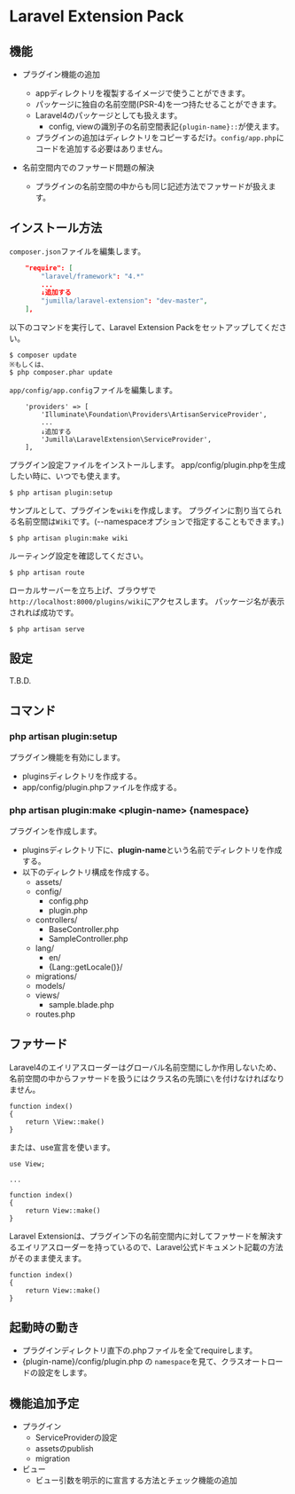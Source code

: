 
# Laravel Extension Pack

## 機能

* プラグイン機能の追加
	* appディレクトリを複製するイメージで使うことができます。
	* パッケージに独自の名前空間(PSR-4)を一つ持たせることができます。
	* Laravel4のパッケージとしても扱えます。
		* config, viewの識別子の名前空間表記`{plugin-name}::`が使えます。
	* プラグインの追加はディレクトリをコピーするだけ。`config/app.php`にコードを追加する必要はありません。

* 名前空間内でのファサード問題の解決
	* プラグインの名前空間の中からも同じ記述方法でファサードが扱えます。

## インストール方法

`composer.json`ファイルを編集します。
``` composer.json
	"require": [
		"laravel/framework": "4.*"
		...
		↓追加する
		"jumilla/laravel-extension": "dev-master",
	],
```

以下のコマンドを実行して、Laravel Extension Packをセットアップしてください。
```
$ composer update
※もしくは、
$ php composer.phar update
```

`app/config/app.config`ファイルを編集します。
``` app/config/app.config
	'providers' => [
		'Illuminate\Foundation\Providers\ArtisanServiceProvider',
		...
		↓追加する
		'Jumilla\LaravelExtension\ServiceProvider',
	],
```

プラグイン設定ファイルをインストールします。
app/config/plugin.phpを生成したい時に、いつでも使えます。
```
$ php artisan plugin:setup
```

サンプルとして、プラグインを`wiki`を作成します。
プラグインに割り当てられる名前空間は`Wiki`です。(--namespaceオプションで指定することもできます。)
```
$ php artisan plugin:make wiki
```

ルーティング設定を確認してください。
```
$ php artisan route
```

ローカルサーバーを立ち上げ、ブラウザで`http://localhost:8000/plugins/wiki`にアクセスします。
パッケージ名が表示されれば成功です。
```
$ php artisan serve
```

## 設定

T.B.D.

## コマンド

### php artisan plugin:setup
プラグイン機能を有効にします。
* pluginsディレクトリを作成する。
* app/config/plugin.phpファイルを作成する。

### php artisan plugin:make &lt;plugin-name&gt; {namespace}
プラグインを作成します。
* pluginsディレクトリ下に、**plugin-name**という名前でディレクトリを作成する。
* 以下のディレクトリ構成を作成する。
	* assets/
	* config/
		* config.php
		* plugin.php
	* controllers/
		* BaseController.php
		* SampleController.php
	* lang/
		* en/
		* {Lang::getLocale()}/
	* migrations/
	* models/
	* views/
		* sample.blade.php
	* routes.php

## ファサード
Laravel4のエイリアスローダーはグローバル名前空間にしか作用しないため、名前空間の中からファサードを扱うにはクラス名の先頭に`\`を付けなければなりません。

```
function index()
{
	return \View::make()
}
```

または、use宣言を使います。

```
use View;

...

function index()
{
	return View::make()
}
```

Laravel Extensionは、プラグイン下の名前空間内に対してファサードを解決するエイリアスローダーを持っているので、Laravel公式ドキュメント記載の方法がそのまま使えます。

```
function index()
{
	return View::make()
}
```

## 起動時の動き

* プラグインディレクトリ直下の.phpファイルを全てrequireします。
* {plugin-name}/config/plugin.php の `namespace`を見て、クラスオートロードの設定をします。

## 機能追加予定

* プラグイン
	* ServiceProviderの設定
	* assetsのpublish
	* migration
* ビュー
	* ビュー引数を明示的に宣言する方法とチェック機能の追加

